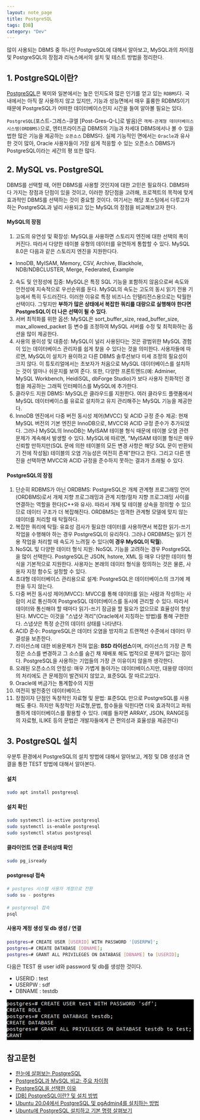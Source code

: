 ```yaml
---
layout: note_page
title: PostgreSQL
tags: [DB]
category: "Dev"
---
```


많이 사용되는 DBMS 중 하나인 PostgreSQL에 대해서 알아보고, MySQL과의 차이점 및 PostgreSQL의 장점과 리눅스에서의 설치 및 테스트 방법을 정리한다.

## 1. PostgreSQL이란?

[PostgreSQL](http://www.postgresql.org/)은 북미와 일본에서는 높은 인지도와 많은 인기를 얻고 있는 `RDBMS`다. 국내에서는 아직 잘 사용하지 않고 있지만, 기능과 성능면에서 매우 훌륭한 RDBMS이기 때문에 PostgreSQL가 어떠한 데이터베이스인지 시간을 들여 알아볼 필요는 있다.

`PostgreSQL`(포스트-그레스-큐엘 [Post-Gres-Q-L]로 발음)은 `객체-관계형 데이터베이스 시스템(ORDBMS)`으로, 엔터프라이즈급 DBMS의 기능과 차세대 DBMS에서나 볼 수 있을 법한 많은 기능을 제공하는 `오픈소스` DBMS다. 실제 기능적인 면에서는 `Oracle`과 유사한 것이 많아, Oracle 사용자들이 가장 쉽게 적응할 수 있는 오픈소스 DBMS가 PostgreSQL이라는 세간의 평 또한 많다.

## 2. MySQL vs. PostgreSQL

DBMS를 선택할 때, 어떤 DBMS를 사용할 것인지에 대한 고민은 필요하다. DBMS마다 가지는 장점과 단점이 있을 것이고, 이러한 장단점을 고려해, 프로젝트의 목적에 맞게 효과적인 DBMS를 선택하는 것이 중요할 것이다. 여기서는 해당 포스팅에서 다루고자 하는 PostgreSQL과 널리 사용되고 있는 MySQL의 장점을 비교해보고자 한다.

#### MySQL의 장점

1. 고도의 유연성 및 확장성: MySQL을 사용하면 스토리지 엔진에 대한 선택의 폭이 커진다. 따라서 다양한 테이블 유형의 데이터를 유연하게 통합할 수 있다. MySQL 8.0은 다음과 같은 스토리지 엔진을 지원한다다.
  - InnoDB, MyISAM, Memory, CSV, Archive, Blackhole, NDB/NDBCLUSTER,  Merge, Federated, Example
2. 속도 및 안정성에 집중: MySQL은 특정 SQL 기능을 포함하지 않음으로써 속도와 안전성에 지속적으로 우선순위를 둔다. MySQL의 속도는 고도의 동시 읽기 전용 기능에서 특히 두드러진다. 이러한 이유로 특정 비즈니스 인텔리전스용으로는 탁월한 선택이다. 그렇지만 **부하가 많은 상태에서 복잡한 쿼리를 대량으로 실행해야 한다면 PostgreSQL이 더 나은 선택이 될 수 있다**.
3. 서버 최적화를 위한 옵션: MySQL은 sort_buffer_size, read_buffer_size, max_allowed_packet 등 변수를 조정하여 MySQL 서버를 수정 및 최적화하는 옵션을 많이 제공한다.
4. 사용의 용이성 및 대중성: MySQL이 널리 사용된다는 것은 광범위한 MySQL 경험이 있는 데이터베이스 관리자를 쉽게 찾을 수 있다는 것을 의미한다. 사용자들에 따르면, MySQL이 설치가 용이하고 다른 DBMS 솔루션보다 미세 조정의 필요성이 크지 않다. 이 튜토리얼에서는 초보자가 처음으로 MySQL 데이터베이스를 설치하는 것이 얼마나 쉬운지를 보여 준다. 또한, 다양한 프론트엔드(예: Adminer, MySQL Workbench, HeidiSQL, dbForge Studio)가 보다 사용자 친화적인 경험을 제공하는 그래픽 인터페이스를 MySQL에 추가한다.
5. 클라우드 지원 DBMS: MySQL은 클라우드를 지원한다. 여러 클라우드 플랫폼에서 MySQL 데이터베이스를 유료로 설치하고 유지 관리해주는 MySQL 기능을 제공한다.
6. InnoDB 엔진에서 다중 버전 동시성 제어(MVCC) 및 ACID 규정 준수 제공: 현재 MySQL 버전의 기본 엔진은 InnoDB으로, MVCC와 ACID 규정 준수가 추가되었다. 그러나 MySQL의 InnoDB는 MyISAM 테이블 형식 때문에 테이블 오염 관련 문제가 계속해서 발생할 수 있다. MySQL에 따르면, "MyISAM 테이블 형식은 매우 신뢰할 만하지만(SQL 문에 의한 테이블의 모든 변경 사항은 해당 SQL 문이 반환되기 전에 작성됨) 테이블의 오염 가능성은 여전히 존재"한다고 한다. 그리고 다른 엔진을 선택하면 MVCC와 ACID 규정을 준수하지 못하는 결과가 초래될 수 있다.

#### PostgreSQL의 장점

1. 단순히 RDBMS가 아닌 ORDBMS: PostgreSQL은 개체 관계형 프로그래밍 언어(ORDBMS)로서 개체 지향 프로그래밍과 관계 지향/절차 지향 프로그래밍 사이를 연결하는 역할을 한다(C++와 유사). 따라서 개체 및 테이블 상속을 정의할 수 있으므로 데이터 구조가 더 복잡해진다. ORDBMS는 엄격한 관계형 모델에 맞지 않는 데이터를 처리할 때 탁월하다.
2. 복잡한 쿼리에 탁월: 유효성 검사가 필요한 데이터를 사용하면서 복잡한 읽기-쓰기 작업을 수행해야 하는 경우 PostgreSQL이 유리하다. 그러나 ORDBMS는 읽기 전용 작업을 처리할 때 속도가 느려질 수 있다(**이 경우 MySQL이 탁월**).
3. NoSQL 및 다양한 데이터 형식 지원: NoSQL 기능을 고려하는 경우 PostgreSQL을 많이 선택한다. PostgreSQL은 JSON, hstore, XML 등 매우 다양한 데이터 형식을 기본적으로 지원한다. 사용자는 본래의 데이터 형식을 정의하는 것은 물론, 사용자 지정 함수도 설정할 수 있다.
4. 초대형 데이터베이스 관리용으로 설계: PostgreSQL은 데이터베이스의 크기에 제한을 두지 않는다.
5. 다중 버전 동시성 제어(MVCC): MVCC를 통해 데이터를 읽는 사람과 작성하는 사람이 서로 통신하여 PostgreSQL 데이터베이스를 동시에 관리할 수 있다. 따라서 데이터와 통신해야 할 때마다 읽기-쓰기 잠금을 할 필요가 없으므로 효율성이 향상된다. MVCC는 이것을 "스냅샷 격리"(Oracle에서 지칭하는 방법)를 통해 구현한다. 스냅샷은 특정 순간의 데이터 상태를 나타낸다.
6. ACID 준수: PostgreSQL은 데이터 오염을 방지하고 트랜잭션 수준에서 데이터 무결성을 보존한다.
7. 라이선스에 대한 비용문제가 전혀 없음: **BSD 라이선스**이며, 라이선스의 가장 큰 특징은 소스를 변경하고 그 소스를 숨긴 채 재배포 해도 법적으로 문제가 없다는 점이다. PostgreSQL을 사용하는 기업들의 가장 큰 이유이지 않을까 생각한다.
8. 오래된 오픈소스의 안정성: 매우 가볍게 돌아가는 데이터베이스지만, 대용량 데이터의 처리에도 큰 문제점이 발견되지 않았고, 표준SQL 잘 따르고있다.
9. Oracle에 버금가는 통계함수의 지원
10. 여전히 발전중인 데이터베이스
11. 장점이자 단점인 독창적인 자료형 및 문법: 표준SQL 만으로 PostgreSQL를 사용해도 좋다. 하지만 독창적인 자료형,문법, 함수들을 익힌다면 더욱 효과적이고 파워풀하게 데이터베이스를 활용할 수 있다. (예를 들자면 ARRAY, JSON, RANGE등의 자료형, ILIKE 등의 문법은 개발자들에게 큰 편의성과 효율성을 제공한다)

## 3. PostgreSQL 설치

우분투 환경에서 PostgreSQL의 설치 방법에 대해서 알아보고, 계정 및 DB 생성과 연결을 통한 TEST 방법에 대해서 알아본다.

#### 설치

```bash
sudo apt install postgresql
```

#### 설치 확인

```bash
sudo systemctl is-active postgresql
sudo systemctl is-enable postgresql
sudo systemctl status postgresql
```

#### 클라이언트 연결 준비상태 확인

```bash
sudo pg_isready
```

#### postgresql 접속

```bash
# postgres 시스템 사용자 계정으로 전환
sudo su - postgres

# postgresql 접속
psql
```

#### 사용자 계정 생성 및 db 생성 / 연결

```bash
postgres=# CREATE USER [USERID] WITH PASSWORD '[USERPW]';
postgres=# CREATE DATABASE [DBNAME];
postgres=# GRANT ALL PRIVILEGES ON DATABASE [DBNAME] to [USERID];
```

다음은 TEST 용 user id와 password 및 db를 생성한 것이다.
- USERID : test
- USERPW : sdf
- DBNAME : testdb

<img src="/assets/img/posts/230204_postgresql.png">

## 참고문헌

- [한눈에 살펴보는 PostgreSQL](https://d2.naver.com/helloworld/227936)
- [PostgreSQL과 MySQL 비교: 주요 차이점](https://www.integrate.io/ko/blog/postgresql-vs-mysql-the-critical-differences-ko/)
- [PostgreSQL을 선택한 이유](https://codecamp.tistory.com/2)
- [[DB] PostgreSQL이란? 및 설치 방법](https://learning-e.tistory.com/25)
- [Ubuntu 20.04에서 PostgreSQL 및 pgAdmin4를 설치하는 방법](https://ko.linux-console.net/?p=748#gsc.tab=0)
- [Ubuntu에 PostgreSQL 설치하고 기본 명령 살펴보기](https://dejavuqa.tistory.com/16)